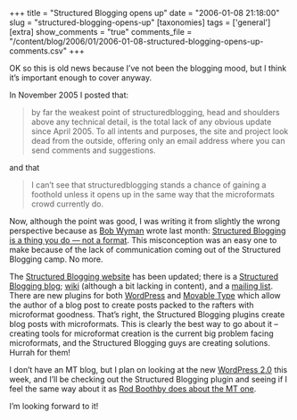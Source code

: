 +++
title = "Structured Blogging opens up"
date = "2006-01-08 21:18:00"
slug = "structured-blogging-opens-up"
[taxonomies]
tags = ['general']
[extra]
show_comments = "true"
comments_file = "/content/blog/2006/01/2006-01-08-structured-blogging-opens-up-comments.csv"
+++

OK so this is old news because I’ve not been the blogging mood, but I think it’s important enough to cover anyway.

In November 2005 I posted that:

> by far the weakest point of structuredblogging, head and shoulders above any technical detail, is the total lack of any obvious update since April 2005. To all intents and purposes, the site and project look dead from the outside, offering only an email address where you can send comments and suggestions.

and that

> I can’t see that structuredblogging stands a chance of gaining a foothold unless it opens up in the same way that the microformats crowd currently do.

Now, although the point was good, I was writing it from slightly the wrong perspective because as [Bob Wyman](http://bobwyman.pubsub.com/) wrote last month: [Structured Blogging is a thing you do — not a format](http://bobwyman.pubsub.com/main/2005/12/structured_blog.html). This misconception was an easy one to make because of the lack of communication coming out of the Structured Blogging camp. No more.

The [Structured Blogging website](http://structuredblogging.org/) has been updated; there is a [Structured Blogging blog](http://structuredblogging.org/blog/); [wiki](http://structuredblogging.org/wiki/) (although a bit lacking in content), and a [mailing list](http://mail.pubsub.com/mailman/listinfo/structuredblogging-discuss). There are new plugins for both [WordPress](http://wordpress.org) and [Movable Type](http://www.sixapart.com/movabletype/) which allow the author of a blog post to create posts packed to the rafters with microformat goodness. That’s right, the Structured Blogging plugins create blog posts with microformats. This is clearly the best way to go about it – creating tools for microformat creation is the current big problem facing microformats, and the Structured Blogging guys are creating solutions. Hurrah for them!

I don’t have an MT blog, but I plan on looking at the new [WordPress 2.0](http://wordpress.org/development/2005/12/wp2/) this week, and I’ll be checking out the Structured Blogging plugin and seeing if I feel the same way about it as [Rod Boothby does about the MT one](http://www.innovationcreators.com/2005/12/a_look_at_structured_blogging.html).

I’m looking forward to it!
